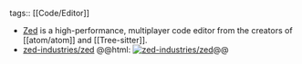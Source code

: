 tags:: [[Code/Editor]]

- [Zed](https://zed.dev/) is a high-performance, multiplayer code editor from the creators of [[atom/atom]] and [[Tree-sitter]].
- [zed-industries/zed](https://github.com/zed-industries/zed)
  @@html: <a href="https://github.com/zed-industries/zed/"><img src="https://github-readme-stats-astronomer.vercel.app/api/pin/?username=zed-industries&repo=zed&theme=tokyonight" alt="zed-industries/zed"/></a>@@